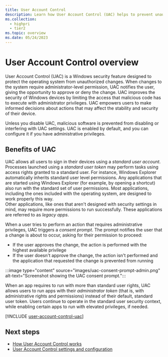 ```yaml
---
title: User Account Control
description: Learn how User Account Control (UAC) helps to prevent unauthorized changes to Windows devices.
ms.collection: 
  - highpri
  - tier2
ms.topic: overview
ms.date: 05/24/2023
---
```


# User Account Control overview

User Account Control (UAC) is a Windows security feature designed to protect the operating system from unauthorized changes. When changes to the system require administrator-level permission, UAC notifies the user, giving the opportunity to approve or deny the change. UAC improves the security of Windows devices by limiting the access that malicious code has to execute with administrator privileges. UAC empowers users to make informed decisions about actions that may affect the stability and security of their device.

Unless you disable UAC, malicious software is prevented from disabling or interfering with UAC settings. UAC is enabled by default, and you can configure it if you have administrative privileges.

## Benefits of UAC

UAC allows all users to sign in their devices using a *standard user account*. Processes launched using a *standard user token* may perform tasks using access rights granted to a standard user. For instance, Windows Explorer automatically inherits standard user level permissions. Any applications that are started using Windows Explorer (for example, by opening a shortcut) also run with the standard set of user permissions. Most applications, including the ones included with the operating system, are designed to work properly this way.\
Other applications, like ones that aren't designed with security settings in mind, may require more permissions to run successfully. These applications are referred to as *legacy apps*.

When a user tries to perform an action that requires administrative privileges, UAC triggers a *consent prompt*. The prompt notifies the user that a change is about to occur, asking for their permission to proceed:

- If the user approves the change, the action is performed with the highest available privilege
- If the user doesn't approve the change, the action isn't performed and the application that requested the change is prevented from running

:::image type="content" source="images/uac-consent-prompt-admin.png" alt-text="Screenshot showing the UAC consent prompt.":::

When an app requires to run with more than standard user rights, UAC allows users to run apps with their *administrator token* (that is, with administrative rights and permissions) instead of their default, standard user token. Users continue to operate in the standard user security context, while enabling certain apps to run with elevated privileges, if needed.

[!INCLUDE [user-account-control-uac](../../../../../includes/licensing/user-account-control-uac.md)]

## Next steps

- [How User Account Control works](how-it-works.md)
- [User Account Control settings and configuration](settings-and-configuration.md)
